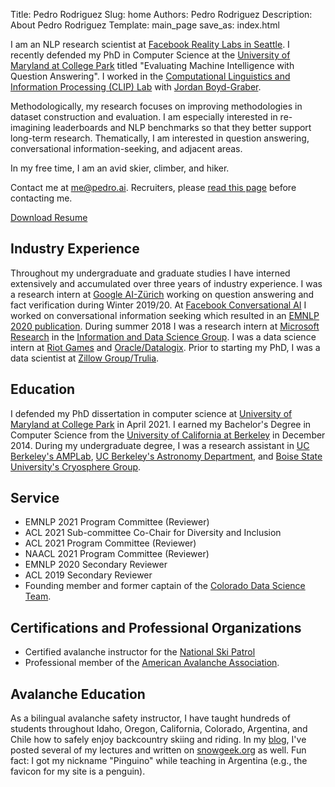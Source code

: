 Title: Pedro Rodriguez
Slug: home
Authors: Pedro Rodriguez
Description: About Pedro Rodriguez
Template: main_page
save_as: index.html

I am an NLP research scientist at [Facebook Reality Labs in Seattle](https://research.fb.com/people/rodriguez-pedro/).
I recently defended my PhD in Computer Science at the [University of Maryland at College Park](http://www.cs.umd.edu/) titled "Evaluating Machine Intelligence with Question Answering".
I worked in the [Computational Linguistics and Information Processing (CLIP) Lab](https://wiki.umiacs.umd.edu/clip/index.php/Main_Page) with [Jordan Boyd-Graber](http://www.umiacs.umd.edu/~jbg/).

Methodologically, my research focuses on improving methodologies in dataset construction and evaluation.
I am especially interested in re-imagining leaderboards and NLP benchmarks so that they better support long-term research.
Thematically, I am interested in question answering, conversational information-seeking, and adjacent areas.

In my free time, I am an avid skier, climber, and hiker. 

Contact me at <a target="_blank" href="mailto:me@pedro.ai">me@pedro.ai</a>. Recruiters, please [read this page](/recruiting) before contacting me.

<a class="button small common-button" style="width:200px;" href="{static}/resume.pdf" target="_blank">Download Resume</a>


## Industry Experience

Throughout my undergraduate and graduate studies I have interned extensively and accumulated over three years of industry experience. I was a research intern at [Google AI-Zürich](https://ai.google/research/join-us/zurich/) working on question answering and fact verification during Winter 2019/20.
At [Facebook Conversational AI](https://ai.facebook.com/research/conversational-ai) I worked on conversational information seeking which resulted in an [EMNLP 2020 publication](https://www.aclweb.org/anthology/2020.emnlp-main.655/).
During summer 2018 I was a research intern at [Microsoft Research](https://www.microsoft.com/en-us/research) in the [Information and Data Science Group](https://www.microsoft.com/en-us/research/group/information-and-data-sciences/).
I was a data science intern at [Riot Games](https://youtu.be/jsRVA-HXZQc) and [Oracle/Datalogix](https://cloud.oracle.com/data-cloud).
Prior to starting my PhD, I was a data scientist at [Zillow Group/Trulia](https://www.trulia.com/about/careers/).

## Education

I defended my PhD dissertation in computer science at [University of Maryland at College Park](http://www.cs.umd.edu/) in April 2021.
I earned my Bachelor's Degree in Computer Science from the [University of California at Berkeley](https://eecs.berkeley.edu/) in December 2014.
During my undergraduate degree, I was a research assistant in [UC Berkeley's AMPLab](https://amplab.cs.berkeley.edu/), [UC Berkeley's Astronomy Department](https://sites.google.com/site/cftdinfo/), and [Boise State University's Cryosphere Group](https://earth.boisestate.edu/cryogars/).


## Service

* EMNLP 2021 Program Committee (Reviewer)
* ACL 2021 Sub-committee Co-Chair for Diversity and Inclusion
* ACL 2021 Program Committee (Reviewer)
* NAACL 2021 Program Committee (Reviewer)
* EMNLP 2020 Secondary Reviewer
* ACL 2019 Secondary Reviewer
* Founding member and former captain of the [Colorado Data Science Team](http://codata.colorado.edu).

## Certifications and Professional Organizations

* Certified avalanche instructor for the [National Ski Patrol](http://nsp.org/)
* Professional member of the [American Avalanche Association](https://www.americanavalancheassociation.org/).

## Avalanche Education

As a bilingual avalanche safety instructor, I have taught hundreds of students throughout Idaho, Oregon, California, Colorado, Argentina, and Chile how to safely enjoy backcountry skiing and riding.
In my [blog](https://www.pedro.ai/blog), I've posted several of my lectures and written on [snowgeek.org](https://snowgeek.org) as well. Fun fact: I got my nickname "Pinguino" while teaching in Argentina (e.g., the favicon for my site is a penguin).
